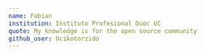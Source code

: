 ```yaml
---
name: Fabian
institution: Instituto Profesional Duoc UC
quote: My knowledge is for the open source community
github_user: Ocikotorzido
---
```

